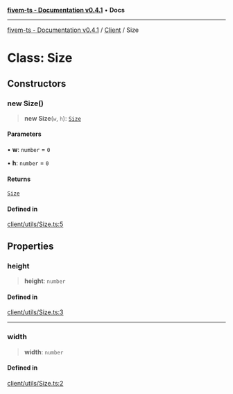 [**fivem-ts - Documentation v0.4.1**](../../../README.md) • **Docs**

***

[fivem-ts - Documentation v0.4.1](../../../README.md) / [Client](../README.md) / Size

# Class: Size

## Constructors

### new Size()

> **new Size**(`w`, `h`): [`Size`](Size.md)

#### Parameters

• **w**: `number` = `0`

• **h**: `number` = `0`

#### Returns

[`Size`](Size.md)

#### Defined in

[client/utils/Size.ts:5](https://github.com/Purpose-Dev/fivem-ts/blob/main/src/client/utils/Size.ts#L5)

## Properties

### height

> **height**: `number`

#### Defined in

[client/utils/Size.ts:3](https://github.com/Purpose-Dev/fivem-ts/blob/main/src/client/utils/Size.ts#L3)

***

### width

> **width**: `number`

#### Defined in

[client/utils/Size.ts:2](https://github.com/Purpose-Dev/fivem-ts/blob/main/src/client/utils/Size.ts#L2)
